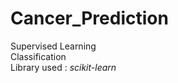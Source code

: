 # Cancer_Prediction
Supervised Learning <br />
Classification  <br />
Library used : *scikit-learn* <br />
